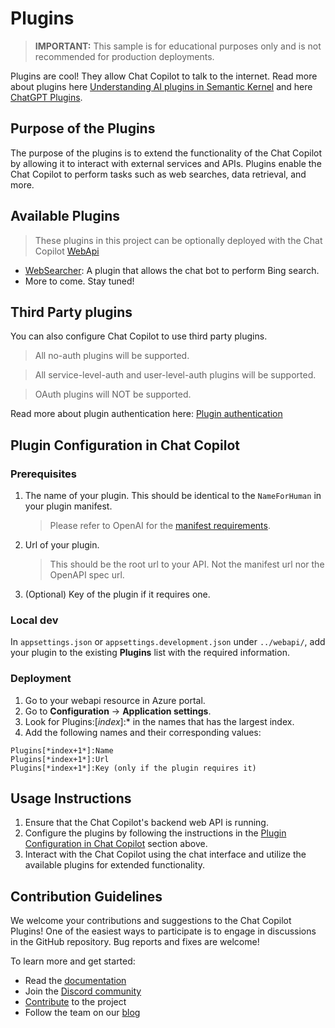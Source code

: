 # Plugins

> **IMPORTANT:** This sample is for educational purposes only and is not recommended for production deployments.

Plugins are cool! They allow Chat Copilot to talk to the internet. Read more about plugins here [Understanding AI plugins in Semantic Kernel](https://learn.microsoft.com/en-us/semantic-kernel/ai-orchestration/plugins/?tabs=Csharp) and here [ChatGPT Plugins](https://platform.openai.com/docs/plugins/introduction).

## Purpose of the Plugins

The purpose of the plugins is to extend the functionality of the Chat Copilot by allowing it to interact with external services and APIs. Plugins enable the Chat Copilot to perform tasks such as web searches, data retrieval, and more.

## Available Plugins

> These plugins in this project can be optionally deployed with the Chat Copilot [WebApi](../webapi/README.md)

- [WebSearcher](./web-searcher/README.md): A plugin that allows the chat bot to perform Bing search.
- More to come. Stay tuned!

## Third Party plugins

You can also configure Chat Copilot to use third party plugins.

> All no-auth plugins will be supported.

> All service-level-auth and user-level-auth plugins will be supported.

> OAuth plugins will NOT be supported.

Read more about plugin authentication here: [Plugin authentication](https://platform.openai.com/docs/plugins/authentication)

## Plugin Configuration in Chat Copilot

### Prerequisites

1. The name of your plugin. This should be identical to the `NameForHuman` in your plugin manifest.
   > Please refer to OpenAI for the [manifest requirements](https://platform.openai.com/docs/plugins/getting-started/plugin-manifest).
2. Url of your plugin.
   > This should be the root url to your API. Not the manifest url nor the OpenAPI spec url.
3. (Optional) Key of the plugin if it requires one.

### Local dev

In `appsettings.json` or `appsettings.development.json` under `../webapi/`, add your plugin to the existing **Plugins** list with the required information.

### Deployment

1. Go to your webapi resource in Azure portal.
2. Go to **Configuration** -> **Application settings**.
3. Look for Plugins:[*index*]:\* in the names that has the largest index.
4. Add the following names and their corresponding values:

```
Plugins[*index+1*]:Name
Plugins[*index+1*]:Url
Plugins[*index+1*]:Key (only if the plugin requires it)
```

## Usage Instructions

1. Ensure that the Chat Copilot's backend web API is running.
2. Configure the plugins by following the instructions in the [Plugin Configuration in Chat Copilot](#plugin-configuration-in-chat-copilot) section above.
3. Interact with the Chat Copilot using the chat interface and utilize the available plugins for extended functionality.

## Contribution Guidelines

We welcome your contributions and suggestions to the Chat Copilot Plugins! One of the easiest
ways to participate is to engage in discussions in the GitHub repository.
Bug reports and fixes are welcome!

To learn more and get started:

- Read the [documentation](https://learn.microsoft.com/semantic-kernel/chat-copilot/)
- Join the [Discord community](https://aka.ms/SKDiscord)
- [Contribute](CONTRIBUTING.md) to the project
- Follow the team on our [blog](https://aka.ms/sk/blog)
